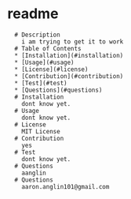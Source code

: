 # readme
      # Description
        i am trying to get it to work
      # Table of Contents
      * [Installation](#installation)
      * [Usage](#usage)
      * [License](#license)
      * [Contribution](#contribution)
      * [Test](#test)
      * [Questions](#questions)
      # Installation
        dont know yet.
      # Usage
        dont know yet.
      # License
        MIT License
      # Contribution
        yes
      # Test
        dont know yet.
      # Questions
        aanglin
      # Questions 
        aaron.anglin101@gmail.com  